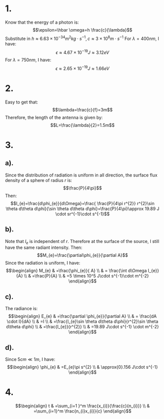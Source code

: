 
# 1.
Know that the energy of a photon is:
$$\epsilon=\hbar \omega=h \frac{c}{\lambda}$$
Substitute in $h \approx{6}.63\times 10^{-34}m^{2}kg\cdot s^{-1},c \approx 3\times{1}0^{8}m\cdot s^{-1}$
For $\lambda=400nm$, I have:
$$\epsilon \approx 4.67\times 10^{-19}J \approx 3.12 eV$$
For $\lambda=750 nm$, I have:
$$\epsilon \approx 2.65 \times 10^{-19}J \approx 1.66 eV$$
# 2.
Easy to get that:
$$\lambda=\frac{c}{f}=3m$$
Therefore, the length of the antenna is given by:
$$L=\frac{\lambda}{2}=1.5m$$
# 3.
## a).
Since the distribution of radiation is uniform in all direction, the surface flux density of a sphere of radius $r$ is:
$$\frac{P}{4\pi}$$
Then:
$$I_{e}=\frac{d\phi_{e}}{d\Omega}=\frac{ \frac{P}{4\pi r^{2}}  r^{2}\sin \theta d\theta d\phi}{\sin \theta d\theta d\phi}=\frac{P}{4\pi}\approx 19.89 J \cdot sr^{-1}\cdot s^{-1}$$
## b).
Note that $I_{e}$ is independent of $r$. Therefore at the surface of the source, I still have the same radiant intensity. Then:
$$M_{e}=\frac{\partial\phi_{e}}{\partial A}$$
Since the radiation is uniform, I have:
$$\begin{align}
M_{e} & =\frac{\phi_{e}}{ A} \\
 & = \frac{\int d\Omega I_{e}}{A} \\
 & =\frac{P}{A} \\
 & =5 \times 10^5 J\cdot s^{-1}\cdot m^{-2}
\end{align}$$
## c).
The radiance is:
$$\begin{align}
E_{e} & =\frac{\partial \phi_{e}}{\partial A} \\
 & = \frac{dA \cdot I}{dA} \\
 & =I \\
 & =\frac{I_{e}\sin \theta d\theta d\phi}{r^{2}\sin \theta d\theta d\phi} \\
 & =\frac{I_{e}}{r^{2}} \\
 & =19.89 J\cdot s^{-1} \cdot m^{-2}
\end{align}$$
## d).
Since $5cm \ll{1}m$, I have:
$$\begin{align}
\phi_{e} & =E_{e}\pi s^{2} \\
 & \approx{0}.156 J\cdot s^{-1}
\end{align}$$

# 4.
$$\begin{align}
t & =\sum_{i=1 }^m \frac{x_{i}}{\frac{c}{n_{i}}} \\
 & =\sum_{i=1}^m \frac{n_{i}x_{i}}{c}
\end{align}$$
